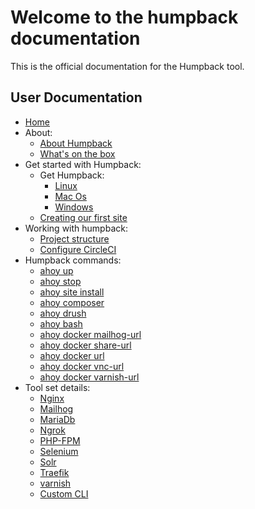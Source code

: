 # Welcome to the humpback documentation

This is the official documentation for the Humpback tool.

## User Documentation

- [Home](index.md)
- About:
  - [About Humpback](about/about-humpback.md)
  - [What's on the box](about/whats-in-the-box.md)
- Get started with Humpback:
  - Get Humpback:
    - [Linux](get-started-with-humpback/get-humpback/linux.md)
    - [Mac Os](get-started-with-humpback/get-humpback/mac-os.md)
    - [Windows](get-started-with-humpback/get-humpback/windows.md)
  - [Creating our first site](get-started-with-humpback/creating-our-first-site.md)
- Working with humpback:
  - [Project structure](working-with-humpback/project-structure.md)
  - [Configure CircleCI](working-with-humpback/configure-circleci.md)
- Humpback commands:
  - [ahoy up](humpback-commands/ahoy-up.md)
  - [ahoy stop](humpback-commands/ahoy-stop.md)
  - [ahoy site install](humpback-commands/ahoy-site-install.md)
  - [ahoy composer](humpback-commands/ahoy-composer.md)
  - [ahoy drush](humpback-commands/ahoy-drush.md)
  - [ahoy bash](humpback-commands/ahoy-bash.md)
  - [ahoy docker mailhog-url](humpback-commands/ahoy-docker-mailhog-url.md)
  - [ahoy docker share-url](humpback-commands/ahoy-docker-share-url.md)
  - [ahoy docker url](humpback-commands/ahoy-docker-url.md)
  - [ahoy docker vnc-url](humpback-commands/ahoy-docker-vnc-url.md)
  - [ahoy docker varnish-url](humpback-commands/ahoy-docker-varnish-url.md)
- Tool set details:
  - [Nginx](tool-set-details/nginx.md)
  - [Mailhog](tool-set-details/mailhog.md)
  - [MariaDb](tool-set-details/mariadb.md)
  - [Ngrok](tool-set-details/ngrok.md)
  - [PHP-FPM](tool-set-details/php-fpm.md)
  - [Selenium](tool-set-details/selenium.md)
  - [Solr](tool-set-details/solr.md)
  - [Traefik](tool-set-details/traefik.md)
  - [varnish](tool-set-details/varnish.md)
  - [Custom CLI](tool-set-details/custom-cli.md)
